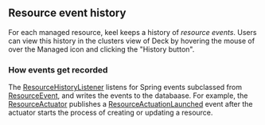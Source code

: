 ## Resource event history

For each managed resource, keel keeps a history of *resource events*.
Users can view this history in the clusters view of Deck by hovering the mouse of over the Managed icon and clicking the "History button".

### How events get recorded

The [ResourceHistoryListener] listens for Spring events subclassed from [ResourceEvent], and writes the events to the databaase.
For example, the [ResourceActuator] publishes a [ResourceActuationLaunched] event after the actuator starts the process of creating or updating a resource.


[ResourceHistoryListener]: ../keel-core/src/main/kotlin/com/netflix/spinnaker/keel/events/ResourceHistoryListener.kt
[ResourceEvent]: ../keel-core/src/main/kotlin/com/netflix/spinnaker/keel/events/ResourceEvent.kt
[ResourceActuator]: ../keel-core/src/main/kotlin/com/netflix/spinnaker/keel/actuation/ResourceActuator.kt
[ResourceActuationLaunched]: ../keel-core/src/main/kotlin/com/netflix/spinnaker/keel/events/ResourceEvent.kt
